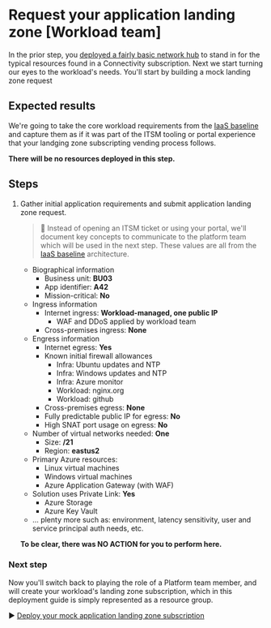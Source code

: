 # Request your application landing zone [Workload team]

In the prior step, you [deployed a fairly basic network hub](./02-connectivity-subscription.md) to stand in for the typical resources found in a Connectivity subscription. Next we start turning our eyes to the workload's needs. You'll start by building a mock landing zone request

## Expected results

We're going to take the core workload requirements from the [IaaS baseline](https://github.com/mspnp/iaas-baseline) and capture them as if it was part of the ITSM tooling or portal experience that your landging zone subscripting vending process follows.

**There will be no resources deployed in this step.**

## Steps

1. Gather initial application requirements and submit application landing zone request.

   > :book: Instead of opening an ITSM ticket or using your portal, we'll document key concepts to communicate to the platform team which will be used in the next step. These values are all from the [IaaS baseline](https://github.com/mspnp/iaas-baseline) architecture.

   - Biographical information
     - Business unit: **BU03**
     - App identifier: **A42**
     - Mission-critical: **No**
   - Ingress information
     - Internet ingress: **Workload-managed, one public IP**
       - WAF and DDoS applied by workload team
     - Cross-premises ingress: **None**
   - Engress information
     - Internet egress: **Yes**
     - Known initial firewall allowances
       - Infra: Ubuntu updates and NTP
       - Infra: Windows updates and NTP
       - Infra: Azure monitor
       - Workload: nginx.org
       - Workload: github
     - Cross-premises egress: **None**
     - Fully predictable public IP for egress: **No**
     - High SNAT port usage on egress: **No**
   - Number of virtual networks needed: **One**
     - Size: **/21**
     - Region: **eastus2**
   - Primary Azure resources:
     - Linux virtual machines
     - Windows virtual machines
     - Azure Application Gateway (with WAF)
   - Solution uses Private Link: **Yes**
     - Azure Storage
     - Azure Key Vault
   - … plenty more such as: environment, latency sensitivity, user and service principal auth needs, etc.

   **To be clear, there was NO ACTION for you to perform here.**

### Next step

Now you'll switch back to playing the role of a Platform team member, and will create your workload's landing zone subscription, which in this deployment guide is simply represented as a resource group.

:arrow_forward: [Deploy your mock application landing zone subscription](./04-subscription-vending-execute.md)